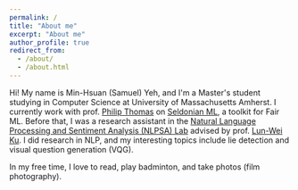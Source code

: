 ```yaml
---
permalink: /
title: "About me"
excerpt: "About me"
author_profile: true
redirect_from: 
  - /about/
  - /about.html
---
```


Hi! My name is Min-Hsuan (Samuel) Yeh, and I'm a Master's student studying in Computer Science at University of Massachusetts Amherst. I currently work with prof. [Philip Thomas](https://people.cs.umass.edu/~pthomas/) on [Seldonian ML](https://seldonian.cs.umass.edu/Tutorials/), a toolkit for Fair ML. Before that, I was a research assistant in the [Natural Language Processing and Sentiment Analysis (NLPSA) Lab](https://academiasinicanlplab.github.io/) advised by prof. [Lun-Wei Ku](https://homepage.iis.sinica.edu.tw/pages/lwku/vita_en.html). I did research in NLP, and my interesting topics include lie detection and visual question generation (VQG).

In my free time, I love to read, play badminton, and take photos (film photography).